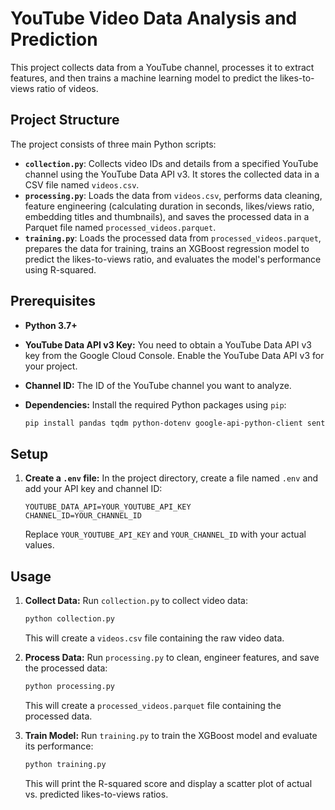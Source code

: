 # YouTube Video Data Analysis and Prediction

This project collects data from a YouTube channel, processes it to extract features, and then trains a machine learning model to predict the likes-to-views ratio of videos.

## Project Structure

The project consists of three main Python scripts:

*   **`collection.py`**:  Collects video IDs and details from a specified YouTube channel using the YouTube Data API v3.  It stores the collected data in a CSV file named `videos.csv`.
*   **`processing.py`**:  Loads the data from `videos.csv`, performs data cleaning, feature engineering (calculating duration in seconds, likes/views ratio, embedding titles and thumbnails), and saves the processed data in a Parquet file named `processed_videos.parquet`.
*   **`training.py`**:  Loads the processed data from `processed_videos.parquet`, prepares the data for training, trains an XGBoost regression model to predict the likes-to-views ratio, and evaluates the model's performance using R-squared.

## Prerequisites

*   **Python 3.7+**
*   **YouTube Data API v3 Key:** You need to obtain a YouTube Data API v3 key from the Google Cloud Console.  Enable the YouTube Data API v3 for your project.
*   **Channel ID:**  The ID of the YouTube channel you want to analyze.
*   **Dependencies:** Install the required Python packages using `pip`:

    ```bash
    pip install pandas tqdm python-dotenv google-api-python-client sentence-transformers transformers requests Pillow torch scikit-learn xgboost seaborn matplotlib pyarrow
    ```

## Setup

1.  **Create a `.env` file:**  In the project directory, create a file named `.env` and add your API key and channel ID:

    ```
    YOUTUBE_DATA_API=YOUR_YOUTUBE_API_KEY
    CHANNEL_ID=YOUR_CHANNEL_ID
    ```

    Replace `YOUR_YOUTUBE_API_KEY` and `YOUR_CHANNEL_ID` with your actual values.

## Usage

1.  **Collect Data:** Run `collection.py` to collect video data:

    ```bash
    python collection.py
    ```

    This will create a `videos.csv` file containing the raw video data.

2.  **Process Data:** Run `processing.py` to clean, engineer features, and save the processed data:

    ```bash
    python processing.py
    ```

    This will create a `processed_videos.parquet` file containing the processed data.

3.  **Train Model:** Run `training.py` to train the XGBoost model and evaluate its performance:

    ```bash
    python training.py
    ```

    This will print the R-squared score and display a scatter plot of actual vs. predicted likes-to-views ratios.
